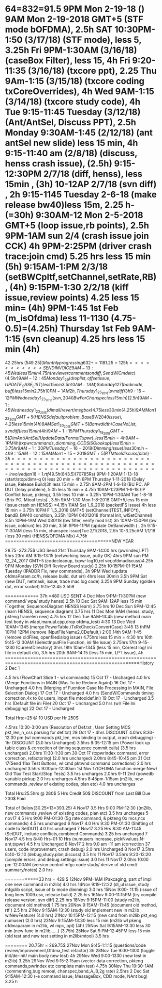 
64=832=91.5
9PM Mon 2-19-18 ()
9AM Mon 2-19-2018 GMT+5 (STF mode bOFDMA), 2.5h
SAT 10:30PM-1:50 (3/17/18) (STF mode), less 5, 3.25h
Fri 9PM-1:30AM (3/16/18) (caseBox Filter), less 15, 4h
Fri 9:20-11:35 (3/16/18) (txcore ppt), 2.25
Thu 9Am-1:15 (3/15/18) (txcore coding txCoreOverrides), 4h
Wed 9AM-1:15 (3/14/18) (txcore study code), 4h
Tue 9:15-11:45 Tuesday (3/12/18) (Ant/AntSel, Discuss PPT), 2.5h
Monday 9:30AM-1:45 (2/12/18) (ant antSel new slide) less 15 min, 4h
9:15-11:40 am (2/8/18) (discuss, henss crash issue), (2.5h)
9:15-12:30PM 2/7/18 (diff, henss), less 15min , (3h)
10-12AP 2/7/18 (svn diff) , 2h
9:15-1145 Tuesday 2-6-18 (make release bw40)less 15m, 2.25 h- (=30h)
9:30AM-12 Mon 2-5-2018 GMT+5 (loop issue,rb points), 2.5h
9PM-1AM sun 2/4 (crash issue join CCK) 4h
9PM-2:25PM (driver crash trace:join cmd) 5.25 hrs less 15 min (5h)
9:15AM-1:PM 2/3/18 (setBWCpltf,setChannel,setRate,RB),  (4h)
9:15PM-1:30 2/2/18 (kiff issue,review points) 4.25 less 15 min= (4h)
9PM-1:45 1st Feb (m_isOfdma) less 11-1130 (4.75-0.5)=(4.25h)
Thursday 1st Feb 9AM-1:15 (svn cleanup) 4.25 hrs less 15 min (4h)
======================================================
42.25hrs ($549.25) [Monthly progressing 632+=1181.25=125k <<<<<<<<<<< SEND INVOICE
9AM-13:45 Wed less 15 min 4.75h (reviewer comments on diff,SendWlCmd etc) (4.5hr)
9AM-12:45 Monday 1_29 (droplist,offset issue,UPDATE_CASE_LIST) less 15 min 3.5h
10AM-1AM)   Saturday 1 27 (bad mode,buff)less 15 min 2.75h
10PM-1AM 2h, Thursday 1_25_2018 (svn diff) 3h
9:15-12PM Wednesday 1_23_2018 (svn,2040 BwForChanspec less 15min) (2.5h)
9AM-1:45 Wednesday 1_23_2018 (dim all/revert/msgbox) 4.75 less 30min (4.25h)
9AM Mon 1_22_2018 GMT+5 (HENSS default problem, BaseBW 2040 issue), 4.25 less 15min (4h)
9AM Sat 1_20_2018 GMT+5 (Banwdidth/CaseNoList, svn diff) less 15 min (4h)
9AM-1:15PM Thursday 1_18_2018 GMT+5 (Dim Ant/AntSel/UpdateData/FormalTxpwr), less 15 min = 4h
9AM-1PM 4h (txpwr commands, diomming,CCDSISO lookup) less 15min = 3.75hr
9AM-1:30PM Tuesday 1-16-2018 (Dimming Issue) less 30 min - 4h
9:15AM-12:15AM Mon 1-15-2018 GMT+5 (RT Mtool discuss/plan) - 3h
================================================================================invoived jan18-1.rtf
49.5h (643.5$)(70785Rs)
9PM-1:20AM 1-13-18 (start/stop/dim/-q 0) less 20 min = 4h
8PM Thursday 1-11-2018 (Delay issue, Release Build)3h less 15 min = 2.75h
9AM-2PM 1-9-18 (BU PC. AP DUT Delay problem), 5.0h less 15 min = 4.75h
10AM-1:23PM 1-9-18 (IP Conflict Issue, pkteng), 3.5h less 10 min = 3.25h
10PM-1:30AM Tue 1-8-18 (Brix PC, Mtool tests) , 3.5h
9AM-1:30 Mon 1-8-2018 GMT+5,less 15 min (Issue crash on HENSS) =4.15h
11AM Sat 1_6_2018 (packetIFS issue) 4h less 15 min = 3.75h
10PM F 1_5_2018 GMT+5 (setChannel(TEST_INFO*t), bandB_BW40 condition, 3.25h
10PM 04012018 (formal init, wlSetChannel) 3.5h
10PM-1AM Wed 030118 (bw filter, verify mod list) 3h
10AM-1:50PM (bw issue, coldrun) les 20 min, 3.5h
9PM-11PM (update OnBandwidth ) , 2h
9:15-11:30AM (less 15 min, chanspec issue)Tue 2/1/2018, 2.5h
10-3.25cAM 1/1/18 (less 30 min) (HENSS/OFDMA Mix) 4.75h 
======================================NEW YEAR

28.75=373.75$ USD Send
21st Thursday 9AM-14:00 hrs (pwrindex,LPT) 5hrs
23rd AM 9:15-13:15 (networking issue, putty OK) 4hrs
9PM sun PM 12_24_2017 GMT+5 (codecleanup, txpwr log10,rel ver,ofdmadiscuss)4.25h
9PM Monday (SVN Diff Review Board study) 2.25h
10:15PM-01:15AM Tuesday (IPADDR Fix, new commands), 3h
9PM Wed (update ofdmaParam.cc/h, release build, dut err) 4hrs less 30min 3.5h
9PM Sat (new DUT, netmask, issue, trace mac log code) 3.25h
9PM Sunday (golden dut, error socket) 9:15-12:45 3.5h9
 
 
============ 37h =480 USD SENT
4 Dec Mon 9:PM-11:30PM (new command/ wpa/ study henss) 2.5h
10 Dec Sat 9AM-12AP less 15 min (Together, SequenceDiagram HENSS learn) 2.75 hrs
10 Dec Sun 9PM-12:45 (learn HENSS, sequence diagram) 3.75 hrs
11 Dec Mon 9AM (henss, study, pkteng framelen new) 4.75 hrs
12 Dec Tue 9AM-13:45 (new method main test body in wlapi,manual.cpp,drop ofdma_test) 4:30
13 Dec Wed 10AM=1345 (merge PowerTable./TxRxCheck/ConvertCase) 3:45
13 thPM 10PM-12PM (remove INputFileName2,CDefault,) 2:00
14th 9AM-1:45 (remove oldFiles, openfiledialog issue) 4.75hrs less 15 min = 4:30 hrs
16th 9:45-12:30AM (SelectInputFile Function, ini file issue) 2.75hrs
17th 9-15-1230 (CurrentDirectory) 3hrs 
18th 10am-1345 (less 15 min, Correct log/ ini file in default dir), 3.5 hrs
20th 9AM-14:15 (less 15 min, LPT issue), 4h 
======================================================================================================History
2 Dec 1

4.5 hrs (FlowChart Slide 1 - wl commands) 15 Oct 17 - Uncharged
4.0 hrs (Merge Functions in MAIN (Was To be Redone Again)) 16 Oct 17 - Uncharged
4.0 hrs (Merging of Fucntion Case No Processing in MAIN, File Selection Dialog) 17 Oct 17 - Uncharged
4.0 hrs (SendWlCommands timing correction,4x to 8x users, input file mtooldef.ini) 19 Oct 17 - Uncharged
3.5 hrs (Default file ini File) 20 Oct 17 - Uncharged
5.0 hrs (wl/ File Ini debugging) 22 Oct 17 - Uncharged

Total Hrs:=25 @ 10 USD per Hr 250$

4.5hrs 10:30-3:00 am (Resolution of Def.txt , User Setting MCS pkt_len_n_css parsing for def.txt) 28 Oct 17 - 4hrs DISCOUNT
4.0hrs 8:30-12:30 pm (wl commands pkt_len, mcs binding to output, crash debugging) - 1hr DISCOUNT (3.0 hrs Uncharged)
3.5hrs 8:35-12:15 pm (Power look up table class & correction of timing sequence commit calls) (3.5 hrs uncharged)
2.0hrs 11:30-1:30 pm 30 Oct 17 (txpwrindex command, error correction, refactoring) (2.0 hrs uncharged) 
2.0hrs 8:45-10:45 pm 31 Oct 17(Send 11ax Test Buttons, wl cmd pktwnd command corrections) 2.0 hrs uncharged
3.5hrs 9:00pm-12:30am 1st Nov 17(OFDMA function merge New/ Old 11ax Test Start/Stop Tests) 3.5 hrs uncharges
2.0hrs 9-11 2nd (powedb variable pickup  2.0 hrs uncharges
4.5hrs 8:45pm-1:15am (m2lib, new commands ,review of existing codes, plan etc) 4.0 hrs uncharges

Total Hrs:25.5hrs @ 280$
5 Hrs Credit 50$ DISCOUNT from Last Bill
Due 230$ Paid

Total of Below(30.25*13=393.25)
4 Nov17 3.5 Hrs 9:00 PM-12:30 ((m2lib, new commands ,review of existing codes, plan etc) 3.5 hrs uncharges
5 nov17 4.5 Hrs 9:00 PM-01:30 (5g rate command, & pkteng 0x mcs,ncs commands) 4.5 hrs uncharged
6 Nov17 4.0 Hrs 9:30 PM-01:30 (Shifting of code to SetDUT) 4.0 hrs uncharged
7 Nov17 3.25 Hrs 8:30 AM-11:45 (SetDUT, include conflicts,combined Commands) 3.25 hrs uncharged
7 Nov17 4.5 hrs 8:40 Hrs-01:10 Hrs (numusers increase, pickNvalues,N-ant,txpwr) 4.5 hrs Uncharged 
8 Nov17 2 hrs 9.0 am -11 am (correction 37 users, code improvement, crash debug) 2.0 hrs Uncharged
8 Nov17 3.5hrs  8:40-12:10 (debug,study.plan,discuss) 3.5 hrs
11 Nov17 3.5hrs  9:20-12:20 (compile errors, and debug settings issue) 3.0 hrs
11 Nov17 2.0hrs 10:00 pm-12:00AM (version control mfgc code study/ derive of old cmd/ summary/notes) 2.0 hrs

============33 hrs = 429.$
12Nov 9PM-1AM (Pakcaging, part of impl one new command in m2lib) 4.0 hrs
14Nov 9:19-12:22 (dl_ul issue, study mfgclib script, issue of tx mode dimming) 3.0 hrs
15Nov 9:00- 11:15      (issue of long lines 1009.csv, release build) 2.25 hrs
16Nov 9:00-11:15PM (try compile release version, svn diff) 2.25 hrs
18Nov 9:15PM-11:00 (study m2lib, document old method) 1.75 hrs
20Nov 9:15AM-11:45 (document old method, rtf ) 2.5 hrs
21Nov 9:15AM-13:30 (study old implement new in m2lib , wlNewFeature) (4.0 hrs)
21Nov 10:15PM-12:15 (new cmd from m2lib pkt_eng numuser) (2.0 hrs)
23Nov 9:15AM-13:30 less 15 min (m2lib wl pkeng ofdmaparam in m2lib, wl mpc, ppt) (4h)
25Nov Sat 9:15AM-13:30 less 30 min (new func in m2lib,.....)  (3.75h)
25Nov Sat 9:PM-12:45PM less 15 min (old test and new test setting in m2lib/mtool) 3.5 hrs

======== 20.75hr = 269.75$ 
27Nov Mon 9:45-1:1:15 (questions/code review/improvement,Ofdma_test refactor) 3h
28Nov Tue 9:00-1300 (toggle init/de-init/ main body new test) 4h 
29Nov Wed 9:00-1330 (new test in m2lib) 3.25h
29Nov Wed 9:15-2:15am (vector data correction, pkteng commands,pwrindex etc complete main test) 4.75h
30Nov Thu 10:30-1AM (commenting,bug remoal, chanspec,band_A_B,2g rate) 2.5hrs
2 Dec Sat 9:15AM-12:30 (-e command issue, MessageBox, CDD mode, NAnt bug) 3.25 h


